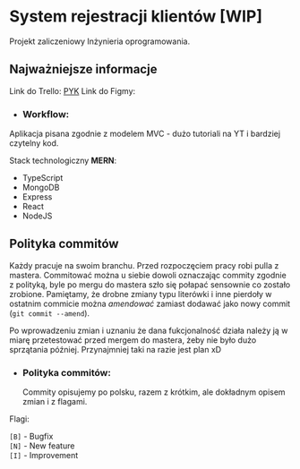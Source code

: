 # System rejestracji klientów [WIP]

Projekt zaliczeniowy Inżynieria oprogramowania.

## Najważniejsze informacje

Link do Trello: [PYK](https://trello.com/projektinynieraiaoprogramowania)
Link do Figmy: 

- ### Workflow:

Aplikacja pisana zgodnie z modelem MVC - dużo tutoriali na YT i bardziej czytelny kod.

Stack technologiczny **MERN**:

- TypeScript
- MongoDB
- Express
- React
- NodeJS

## Polityka commitów

Każdy pracuje na swoim branchu. Przed rozpoczęciem pracy robi pulla z mastera. Commitować można u siebie dowoli oznaczając commity zgodnie z polityką, byle po mergu do mastera szło się połapać sensownie co zostało zrobione.
Pamiętamy, że drobne zmiany typu literówki i inne pierdoły w ostatnim commicie można _amendować_ zamiast dodawać jako nowy commit (`git commit --amend`).

Po wprowadzeniu zmian i uznaniu że dana fukcjonalność działa należy ją w miarę przetestować przed mergem do mastera, żeby nie było dużo sprzątania później. Przynajmniej taki na razie jest plan xD

- ### Polityka commitów:
  Commity opisujemy po polsku, razem z krótkim, ale dokładnym opisem zmian i z flagami.

Flagi:

`[B]` - Bugfix\
`[N]` - New feature\
`[I]` - Improvement


